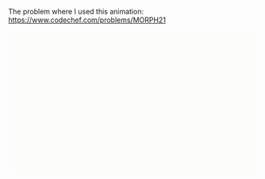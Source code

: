 The problem where I used this animation: https://www.codechef.com/problems/MORPH21

<p align="center"><img src ="/Isomorphic/gifs/Morph.gif" /></p>
